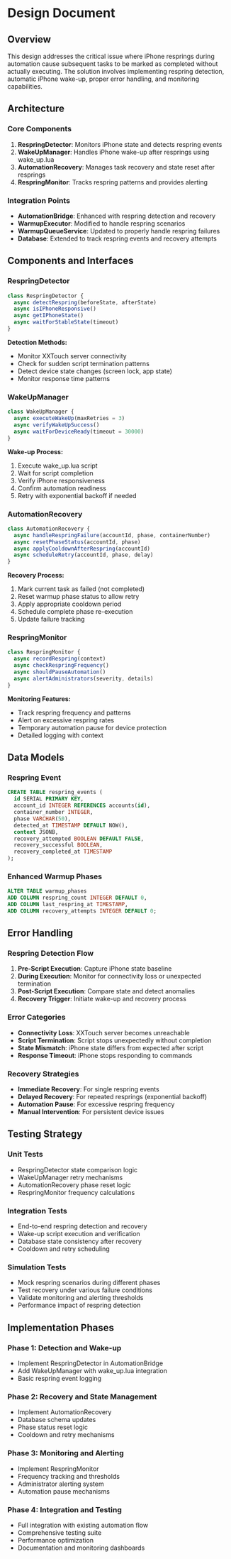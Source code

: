 # Design Document

## Overview

This design addresses the critical issue where iPhone resprings during automation cause subsequent tasks to be marked as completed without actually executing. The solution involves implementing respring detection, automatic iPhone wake-up, proper error handling, and monitoring capabilities.

## Architecture

### Core Components

1. **RespringDetector**: Monitors iPhone state and detects respring events
2. **WakeUpManager**: Handles iPhone wake-up after resprings using wake_up.lua
3. **AutomationRecovery**: Manages task recovery and state reset after resprings
4. **RespringMonitor**: Tracks respring patterns and provides alerting

### Integration Points

- **AutomationBridge**: Enhanced with respring detection and recovery
- **WarmupExecutor**: Modified to handle respring scenarios
- **WarmupQueueService**: Updated to properly handle respring failures
- **Database**: Extended to track respring events and recovery attempts

## Components and Interfaces

### RespringDetector

```javascript
class RespringDetector {
  async detectRespring(beforeState, afterState)
  async isIPhoneResponsive()
  async getIPhoneState()
  async waitForStableState(timeout)
}
```

**Detection Methods:**
- Monitor XXTouch server connectivity
- Check for sudden script termination patterns
- Detect device state changes (screen lock, app state)
- Monitor response time patterns

### WakeUpManager

```javascript
class WakeUpManager {
  async executeWakeUp(maxRetries = 3)
  async verifyWakeUpSuccess()
  async waitForDeviceReady(timeout = 30000)
}
```

**Wake-up Process:**
1. Execute wake_up.lua script
2. Wait for script completion
3. Verify iPhone responsiveness
4. Confirm automation readiness
5. Retry with exponential backoff if needed

### AutomationRecovery

```javascript
class AutomationRecovery {
  async handleRespringFailure(accountId, phase, containerNumber)
  async resetPhaseStatus(accountId, phase)
  async applyCooldownAfterRespring(accountId)
  async scheduleRetry(accountId, phase, delay)
}
```

**Recovery Process:**
1. Mark current task as failed (not completed)
2. Reset warmup phase status to allow retry
3. Apply appropriate cooldown period
4. Schedule complete phase re-execution
5. Update failure tracking

### RespringMonitor

```javascript
class RespringMonitor {
  async recordRespring(context)
  async checkRespringFrequency()
  async shouldPauseAutomation()
  async alertAdministrators(severity, details)
}
```

**Monitoring Features:**
- Track respring frequency and patterns
- Alert on excessive respring rates
- Temporary automation pause for device protection
- Detailed logging with context

## Data Models

### Respring Event

```sql
CREATE TABLE respring_events (
  id SERIAL PRIMARY KEY,
  account_id INTEGER REFERENCES accounts(id),
  container_number INTEGER,
  phase VARCHAR(50),
  detected_at TIMESTAMP DEFAULT NOW(),
  context JSONB,
  recovery_attempted BOOLEAN DEFAULT FALSE,
  recovery_successful BOOLEAN,
  recovery_completed_at TIMESTAMP
);
```

### Enhanced Warmup Phases

```sql
ALTER TABLE warmup_phases 
ADD COLUMN respring_count INTEGER DEFAULT 0,
ADD COLUMN last_respring_at TIMESTAMP,
ADD COLUMN recovery_attempts INTEGER DEFAULT 0;
```

## Error Handling

### Respring Detection Flow

1. **Pre-Script Execution**: Capture iPhone state baseline
2. **During Execution**: Monitor for connectivity loss or unexpected termination
3. **Post-Script Execution**: Compare state and detect anomalies
4. **Recovery Trigger**: Initiate wake-up and recovery process

### Error Categories

- **Connectivity Loss**: XXTouch server becomes unreachable
- **Script Termination**: Script stops unexpectedly without completion
- **State Mismatch**: iPhone state differs from expected after script
- **Response Timeout**: iPhone stops responding to commands

### Recovery Strategies

- **Immediate Recovery**: For single respring events
- **Delayed Recovery**: For repeated resprings (exponential backoff)
- **Automation Pause**: For excessive respring frequency
- **Manual Intervention**: For persistent device issues

## Testing Strategy

### Unit Tests

- RespringDetector state comparison logic
- WakeUpManager retry mechanisms
- AutomationRecovery phase reset logic
- RespringMonitor frequency calculations

### Integration Tests

- End-to-end respring detection and recovery
- Wake-up script execution and verification
- Database state consistency after recovery
- Cooldown and retry scheduling

### Simulation Tests

- Mock respring scenarios during different phases
- Test recovery under various failure conditions
- Validate monitoring and alerting thresholds
- Performance impact of respring detection

## Implementation Phases

### Phase 1: Detection and Wake-up
- Implement RespringDetector in AutomationBridge
- Add WakeUpManager with wake_up.lua integration
- Basic respring event logging

### Phase 2: Recovery and State Management
- Implement AutomationRecovery
- Database schema updates
- Phase status reset logic
- Cooldown and retry mechanisms

### Phase 3: Monitoring and Alerting
- Implement RespringMonitor
- Frequency tracking and thresholds
- Administrator alerting system
- Automation pause mechanisms

### Phase 4: Integration and Testing
- Full integration with existing automation flow
- Comprehensive testing suite
- Performance optimization
- Documentation and monitoring dashboards